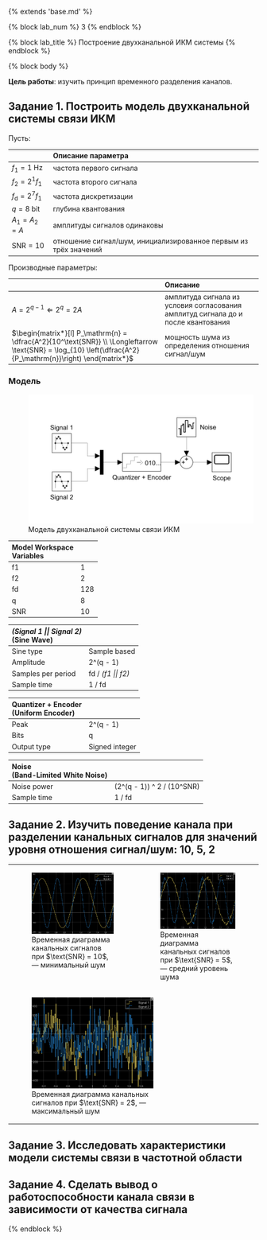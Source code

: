 {% extends 'base.md' %}

{% block lab_num %}
  3
{% endblock %}

{% block lab_title %}
  Построение двухканальной ИКМ системы
{% endblock %}

{% block body %}

**Цель работы**: изучить принцип временного разделения каналов.

## Задание 1. Построить модель двухканальной системы связи ИКМ

<!-- (показать параметры блоков, последовательно отобразить скриншоты входных и выходных сигналов каждого блока) -->

Пусть:

|  | Описание параметра |
| :-- | :-- |
| $f_1 = 1\ \text{Hz}$ | частота первого сигнала |
| $f_2 = 2^1 f_1$ | частота второго сигнала |
| $f_\mathrm{d} = 2^7 f_1$ | частота дискретизации |
| $q = 8\ \text{bit}$ | глубина квантования |
| $A_1 = A_2 = A$ | амплитуды сигналов одинаковы |
| $\text{SNR} = 10$ | отношение сигнал/шум, инициализированное первым из трёх значений |

Производные параметры:

|  | Описание |
| :-- | :-- |
 | $A = 2^{q - 1} \Longleftarrow 2^q = 2A$ | амплитуда сигнала из условия согласования амплитуд сигнала до и после квантования |
| $\begin{matrix*}[l] P_\mathrm{n} = \dfrac{A^2}{10^\text{SNR}} \\ \Longleftarrow \text{SNR} = \log_{10} \left(\dfrac{A^2}{P_\mathrm{n}}\right) \end{matrix*}$ | мощность шума из определения отношения сигнал/шум |

### Модель

<figure style="width: 90%;">
  <img src="images/task1_scheme.svg" alt="">
  <figcaption>
    Модель двухканальной системы связи ИКМ
  </figcaption>
</figure>

| Model Workspace <br>Variables |  |
| :-- | -- |
| f1 | 1 |
| f2 | 2 |
| fd | 128 |
| q | 8 |
| SNR | 10 |

| _(Signal 1 \|\| Signal 2)_ <br>(Sine Wave) |  |
| :-- | -- |
| Sine type | Sample based |
| Amplitude | 2^(q - 1) |
| Samples per period | fd / _(f1 \|\| f2)_ |
| Sample time | 1 / fd |

| Quantizer + Encoder <br>(Uniform Encoder) |  |
| :-- | -- |
| Peak | 2^(q - 1) |
| Bits | q |
| Output type | Signed integer |

| Noise <br>(Band-Limited White Noise) |  |
| :-- | -- |
| Noise power | (2^(q - 1)) ^ 2 / (10^SNR) |
| Sample time | 1 / fd |

## Задание 2. Изучить поведение канала при разделении канальных сигналов для значений уровня отношения сигнал/шум: 10, 5, 2

<table class="columns">
<tr valign="top">
  <td>
    <figure>
      <img src="images/SNR10_time.png" alt="">
      <figcaption>
        Временная диаграмма канальных сигналов при $\text{SNR} = 10$, — минимальный шум
      </figcaption>
    </figure>
  </td>
  <td>
    <figure>
      <img src="images/SNR5_time.png" alt="">
      <figcaption>
        Временная диаграмма канальных сигналов при $\text{SNR} = 5$, — средний уровень шума
      </figcaption>
    </figure>
  </td>
</tr>
<tr>
  <td colspan="2">
    <figure style="width: 50%;">
      <img src="images/SNR2_time.png" alt="">
      <figcaption>
        Временная диаграмма канальных сигналов при $\text{SNR} = 2$, — максимальный шум
      </figcaption>
    </figure>
  </td>
</tr>
</table>

## Задание 3. Исследовать характеристики модели системы связи в частотной области



## Задание 4. Сделать вывод о работоспособности канала связи в зависимости от качества сигнала

{% endblock %}